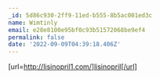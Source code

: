 ```yaml
---
_id: 5d86c930-2ff9-11ed-b555-8b5ac001ed3c
name: Wimtinly
email: e28e8100e95bf0c93b51572068be9ef4
permalink: false
date: '2022-09-09T04:39:18.406Z'
---
```

[url=http://lisinopril1.com/]lisinopril[/url]
